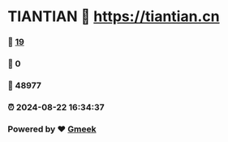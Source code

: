 # TIANTIAN :link: https://tiantian.cn 
### :page_facing_up: [19](https://tiantian.cn/tag.html) 
### :speech_balloon: 0 
### :hibiscus: 48977 
### :alarm_clock: 2024-08-22 16:34:37 
### Powered by :heart: [Gmeek](https://github.com/Meekdai/Gmeek)
